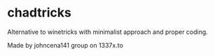 # chadtricks

Alternative to winetricks with minimalist approach and proper coding. 

Made by johncena141 group on 1337x.to
